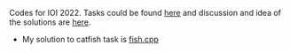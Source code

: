 Codes for IOI 2022.
Tasks could be found [here](https://ioi2022.id/tasks/) and discussion and idea of the solutions are [here](https://ioi2022.id/data/editorial.pdf).
* My solution to catfish task is [fish.cpp](fish.cpp)
